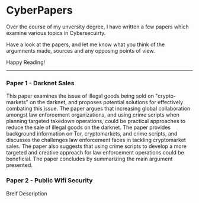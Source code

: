 # CyberPapers

Over the course of my unversity degree, I have written a few papers which examine various topics in Cybersecuirty. 

Have a look at the papers, and let me know what you think of the argumnents made, sources and any opposing points of view. 

Happy Reading!


 --------------------------------------------------------
 
 ### Paper 1 - Darknet Sales
 
This paper examines the issue of illegal goods being sold on "crypto-markets" on the darknet, and proposes potential solutions for effectively combating this issue. The paper argues that increasing global collaboration amongst law enforcement organizations, and using crime scripts when planning targeted takedown operations, could be practical approaches to reduce the sale of illegal goods on the darknet. The paper provides background information on Tor, cryptomarkets, and crime scripts, and discusses the challenges law enforcement faces in tackling cryptomarket sales. The paper also suggests that using crime scripts to develop a more targeted and creative approach for law enforcement operations could be beneficial. The paper concludes by summarizing the main argument presented.
 
 
 ### Paper 2 - Public Wifi Security
 
  Breif Description 
